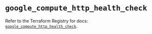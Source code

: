 # `google_compute_http_health_check`

Refer to the Terraform Registry for docs: [`google_compute_http_health_check`](https://registry.terraform.io/providers/hashicorp/google/5.38.0/docs/resources/compute_http_health_check).
